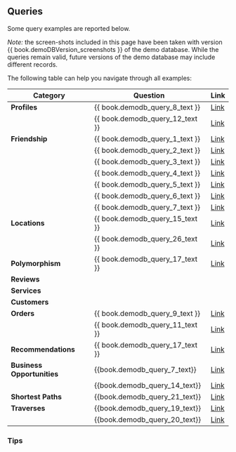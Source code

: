 
## Queries

Some query examples are reported below.

_Note:_ the screen-shots included in this page have been taken with version {{ book.demoDBVersion_screenshots }} of the demo database. While the queries remain valid, future versions of the demo database may include different records.

The following table can help you navigate through all examples:

|Category                    | Question                        | Link
|----------------------------|---------------------------------|--------------------------------------------------------------|
| **Profiles**               | {{ book.demodb_query_8_text }}  | [Link](DemoDB.md#profiles---example-1)                       |
|                            | {{ book.demodb_query_12_text }} | [Link](DemoDB.md#profiles---example-2)                       |
| **Friendship**             | {{ book.demodb_query_1_text }}  | [Link](DemoDB.md#friendship---example-1)                     |
|                            | {{ book.demodb_query_2_text }}  | [Link](DemoDB.md#friendship---example-2)                     |
|                            | {{ book.demodb_query_3_text }}  | [Link](DemoDB.md#friendship---example-3)                     |
|                            | {{ book.demodb_query_4_text }}  | [Link](DemoDB.md#friendship---example-4)                     |
|                            | {{ book.demodb_query_5_text }}  | [Link](DemoDB.md#friendship---example-5)                     |
|                            | {{ book.demodb_query_6_text }}  | [Link](DemoDB.md#friendship---example-6)                     |
|                            | {{ book.demodb_query_7_text }}  | [Link](DemoDB.md#friendship---example-7)                     |
| **Locations**              | {{ book.demodb_query_15_text }} | [Link](DemoDB.md#locations---example-1)                      |
|                            | {{ book.demodb_query_26_text }} | [Link](DemoDB.md#locations---example-2)                      |
| **Polymorphism**           | {{ book.demodb_query_17_text }} | [Link](DemoDB.md#polymorphism---example-1)                   |
| **Reviews**                |                                 |                                                              |
| **Services**               |                                 |                                                              |
| **Customers**              |                                 |                                                              |
| **Orders**                 | {{ book.demodb_query_9_text }}  | [Link](DemoDB.md#orders---example-1)                         |
|                            | {{ book.demodb_query_11_text }} | [Link](DemoDB.md#orders---example-2)                         |
| **Recommendations**        | {{ book.demodb_query_17_text }} | [Link](DemoDB.md#polymorphism---example-1)                   |
| **Business Opportunities** | {{book.demodb_query_7_text}}    | [Link](DemoDB-Queries-Business-Opportunities.md#example-1)   |
|                            | {{book.demodb_query_14_text}}   | [Link](DemoDB-Queries-Business-Opportunities.md#example-2)   |
| **Shortest Paths**         | {{book.demodb_query_21_text}}   | [Link](DemoDB-Queries-Shortest-Paths.md#example-1)           |
| **Traverses**              | {{book.demodb_query_19_text}}   | [Link](DemoDB-Queries-Traverses.md#example-1)                |
|                            | {{book.demodb_query_20_text}}   | [Link](DemoDB-Queries-Traverses.md#example-2)                |

### Tips

 




